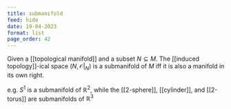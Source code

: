 ```yaml
---
title: submanifold
feed: hide
date: 19-04-2023
format: list
page_order: 42
---
```



Given a [[topological manifold]] and a subset $N\subseteq M$. The [[induced topology]]-ical space $(N, \mathcal O\vert_N)$ is a submanifold of $M$ iff it is also a manifold in its own right.

e.g. $S^1$ is a submanifold of $\mathbb R^2$, while the [[2-sphere]], [[cylinder]], and [[2-torus]] are submanifolds of $\mathbb R^3$